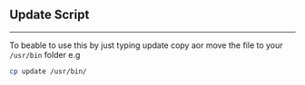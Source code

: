 ## Update Script

---
To beable to use this by just typing update copy aor move the file to your `/usr/bin` folder e.g
```bash
cp update /usr/bin/
```
